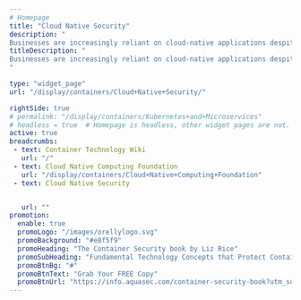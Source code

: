 ```yaml
---
# Homepage
title: "Cloud Native Security"
description: "
Businesses are increasingly reliant on cloud-native applications despite the strong, broad perception that use of the cloud will drive security risks. This page gathers resources about the security gaps of cloud-native applications •and which issues are top of mind."
titleDescription: "
Businesses are increasingly reliant on cloud-native applications despite the strong, broad perception that use of the cloud will drive security risks. This page gathers resources about the security gaps of cloud-native applications •and which issues are top of mind.
" 

type: "widget_page"
url: "/display/containers/Cloud+Native+Security/" 

rightSide: true 
# permalink: "/display/containers/Kubernetes+and+Microservices"
# headless = true  # Homepage is headless, other widget pages are not.
active: true
breadcrumbs:
 - text: Container Technology Wiki
   url: "/"
 - text: Cloud Native Computing Foundation
   url: "/display/containers/Cloud+Native+Computing+Foundation"
 - text: Cloud Native Security


   url: ""
promotion:
  enable: true
  promoLogo: "/images/orellylogo.svg"
  promoBackground: "#e8f5f9"
  promoHeading: "The Container Security book by Liz Rice"
  promoSubHeading: "Fundamental Technology Concepts that Protect Containerized Applications"
  promoBtnBg: "#"
  promoBtnText: "Grab Your FREE Copy"
  promoBtnUrl: "https://info.aquasec.com/container-security-book?utm_source=wiki"
---
```


